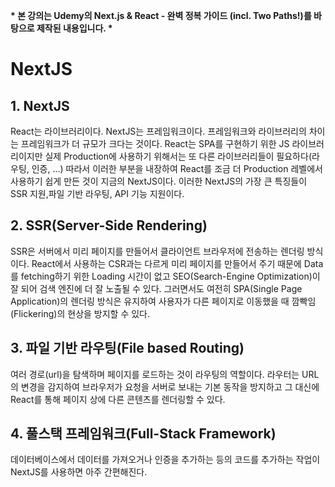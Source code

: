 **\* 본 강의는 Udemy의 Next.js & React - 완벽 정복 가이드 (incl. Two Paths!)를 바탕으로 제작된 내용입니다. \***

# NextJS

## 1. NextJS

React는 라이브러리이다. NextJS는 프레임워크이다. 프레임워크와 라이브러리의 차이는 프레임워크가 더 규모가 크다는 것이다.
React는 SPA를 구현하기 위한 JS 라이브러리이지만 실제 Production에 사용하기 위해서는 또 다른 라이브러리들이 필요하다(라우팅, 인증, ...) 따라서 이러한 부분을 내장하여 React를 조금 더 Production 레벨에서 사용하기 쉽게 만든 것이 지금의
NextJS이다. 이러한 NextJS의 가장 큰 특징들이 SSR 지원,파일 기반 라우팅, API 기능 지원이다.

## 2. SSR(Server-Side Rendering)

SSR은 서버에서 미리 페이지를 만들어서 클라이언트 브라우저에 전송하는 렌더링 방식이다.
React에서 사용하는 CSR과는 다르게 미리 페이지를 만들어서 주기 때문에 Data를 fetching하기 위한 Loading 시간이 없고
SEO(Search-Engine Optimization)이 잘 되어 검색 엔진에 더 잘 노출될 수 있다. 그러면서도 여전히 SPA(Single Page Application)의 렌더링 방식은 유지하여 사용자가 다른 페이지로 이동했을 때 깜빡임(Flickering)의 현상을 방지할 수 있다.

## 3. 파일 기반 라우팅(File based Routing)

여러 경로(url)을 탐색하며 페이지를 로드하는 것이 라우팅의 역할이다. 라우터는 URL의 변경을 감지하여 브라우저가 요청을 서버로 보내는 기본 동작을 방지하고 그 대신에 React를 통해 페이지 상에 다른 콘텐츠를 렌더링할 수 있다.

## 4. 풀스택 프레임워크(Full-Stack Framework)

데이터베이스에서 데이터를 가져오거나 인증을 추가하는 등의 코드를 추가하는 작업이 NextJS를 사용하면 아주 간편해진다.




